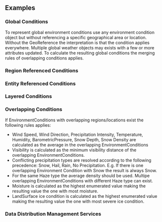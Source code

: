 ## Examples

### Global Conditions
To represent global environment conditions use any environment condition object but without referencing a specific geographical area or location. 
Without the GeoReference the interpretation is that the condition applies everywhere.
Multiple global weather objects may exists with a few or more attributes updated. To calculate the resulting global conditions the merging rules of overlapping conditions applies.

### Region Referenced Conditions

### Entity Referenced Conditions

### Layered Conditions

### Overlapping Conditions
If EnvironmentConditions with overlapping regions/locations exist the following rules applies: 

* Wind Speed, Wind Direction, Precipitation Intensity, Temperature, Humidity, BarometricPressure, Snow Depth, Snow Density are calculated as the average in the overlapping EnvironmentConditions
* Visibility is calculated as the minimum visibility distance of the overlapping EnvironmentConditions.
* Conflicting precipitation types are resolved according to the following precedence: Snow, Hail, Rain, No Precipitation. E.g. If there is one overlapping Environment Condition with Snow the result is always Snow.
* For the same Haze type the average density should be used. Multipe overlapping EnvironmentConditions with different Haze type can exist.
* Moisture is calculated as the highest enumerated value making the resulting value the one with most moisture.
* LandSurface ice condition is calculated as the highest enumerated value making the resulting value the one with most severe ice condition.

### Data Distribution Management Services
